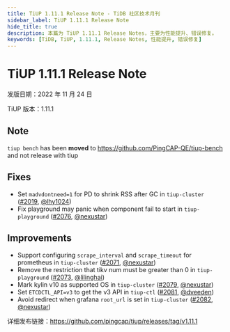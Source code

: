 ```yaml
---
title: TiUP 1.11.1 Release Note - TiDB 社区技术月刊
sidebar_label: TiUP 1.11.1 Release Note
hide_title: true
description: 本篇为 TiUP 1.11.1 Release Notes，主要为性能提升、错误修复。
keywords: [TiDB, TiUP, 1.11.1, Release Notes, 性能提升, 错误修复]
---
```


# TiUP 1.11.1 Release Note

发版日期：2022 年 11 月 24 日

TiUP 版本：1.11.1

## Note

`tiup bench` has been **moved** to https://github.com/PingCAP-QE/tiup-bench and not release with tiup

## Fixes

- Set `madvdontneed=1` for PD to shrink RSS after GC in `tiup-cluster` ([#2019](https://github.com/pingcap/tiup/pull/2019), [@lhy1024](https://github.com/lhy1024))
- Fix playground may panic when component fail to start in `tiup-playground` ([#2076](https://github.com/pingcap/tiup/pull/2076), [@nexustar](https://github.com/nexustar))

## Improvements

- Support configuring `scrape_interval` and `scrape_timeout` for prometheus in `tiup-cluster` ([#2071](https://github.com/pingcap/tiup/pull/2071), [@nexustar](https://github.com/nexustar))
- Remove the restriction that tikv num must be greater than 0 in `tiup-playground` ([#2073](https://github.com/pingcap/tiup/pull/2073), [@lilinghai](https://github.com/lilinghai))
- Mark kylin v10 as supported OS in `tiup-cluster` ([#2079](https://github.com/pingcap/tiup/pull/2079), [@nexustar](https://github.com/nexustar))
- Set `ETCDCTL_API=v3` to get the v3 API in `tiup-ctl` ([#2081](https://github.com/pingcap/tiup/pull/2081), [@dveeden](https://github.com/dveeden))
- Avoid redirect when grafana `root_url` is set in `tiup-cluster` ([#2082](https://github.com/pingcap/tiup/pull/2082), [@nexustar](https://github.com/nexustar))



详细发布链接：https://github.com/pingcap/tiup/releases/tag/v1.11.1